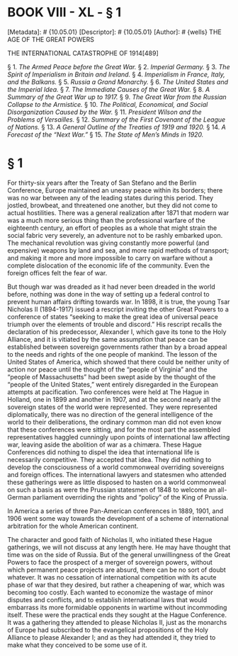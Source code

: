 # BOOK VIII - XL - § 1
[Metadata]: # {10.05.01}
[Descriptor]: # {10.05.01}
[Author]: # {wells}
THE AGE OF THE GREAT POWERS

THE INTERNATIONAL CATASTROPHE OF 1914[489]

§ 1. _The Armed Peace before the Great War._ § 2. _Imperial      Germany._
§ 3. _The Spirit of Imperialism in Britain and Ireland._      § 4. _Imperialism
in France, Italy, and the Balkans._ § 5. _Russia      a Grand Monarchy._ § 6.
_The United States and the Imperial Idea._      § 7. _The Immediate Causes of
the Great War._ § 8. _A Summary of      the Great War up to 1917._ § 9. _The
Great War from the Russian      Collapse to the Armistice._ § 10. _The
Political, Economical, and      Social Disorganization Caused by the War._ §
11. _President Wilson      and the Problems of Versailles._ § 12. _Summary of
the First      Covenant of the League of Nations._ § 13. _A General Outline of
the      Treaties of 1919 and 1920._ § 14. _A Forecast of the “Next War.”_ §
15. _The State of Men’s Minds in 1920._

# § 1
For thirty-six years after the Treaty of San Stefano and the Berlin Conference,
Europe maintained an uneasy peace within its borders; there was no war between
any of the leading states during this period. They jostled, browbeat, and
threatened one another, but they did not come to actual hostilities. There was
a general realization after 1871 that modern war was a much more serious thing
than the professional warfare of the eighteenth century, an effort of peoples
as a whole that might strain the social fabric very severely, an adventure not
to be rashly embarked upon. The mechanical revolution was giving constantly
more powerful (and expensive) weapons by land and sea, and more rapid methods
of transport; and making it more and more impossible to carry on warfare
without a complete dislocation of the economic life of the community. Even the
foreign offices felt the fear of war.

But though war was dreaded as it had never been dreaded in the world before,
nothing was done in the way of setting up a federal control to prevent human
affairs drifting towards war. In 1898, it is true, the young Tsar Nicholas II
(1894-1917) issued a rescript inviting the other Great Powers to a conference
of states “seeking to make the great idea of universal peace triumph over the
elements of trouble and discord.” His rescript recalls the declaration of his
predecessor, Alexander I, which gave its tone to the Holy Alliance, and it is
vitiated by the same assumption that peace can be established between sovereign
governments rather than by a broad appeal to the needs and rights of the one
people of mankind. The lesson of the United States of America, which showed
that there could be neither unity of action nor peace until the thought of the
“people of Virginia” and the “people of Massachusetts” had been swept aside by
the thought of the “people of the United States,” went entirely disregarded in
the European attempts at pacification. Two conferences were held at The Hague
in Holland, one in 1899 and another in 1907, and at the second nearly all the
sovereign states of the world were represented. They were represented
diplomatically, there was no direction of the general intelligence of the world
to their deliberations, the ordinary common man did not even know that these
conferences were sitting, and for the most part the assembled representatives
haggled cunningly upon points of international law affecting war, leaving aside
the abolition of war as a chimæra. These Hague Conferences did nothing to
dispel the idea that international life is necessarily competitive. They
accepted that idea. They did nothing to develop the consciousness of a world
commonweal overriding sovereigns and foreign offices. The international lawyers
and statesmen who attended these gatherings were as little disposed to hasten
on a world commonweal on such a basis as were the Prussian statesmen of 1848 to
welcome an all-German parliament overriding the rights and “policy” of the King
of Prussia.

In America a series of three Pan-American conferences in 1889, 1901, and 1906
went some way towards the development of a scheme of international arbitration
for the whole American continent.

The character and good faith of Nicholas II, who initiated these Hague
gatherings, we will not discuss at any length here. He may have thought that
time was on the side of Russia. But of the general unwillingness of the Great
Powers to face the prospect of a merger of sovereign powers, without which
permanent peace projects are absurd, there can be no sort of doubt whatever. It
was no cessation of international competition with its acute phase of war that
they desired, but rather a cheapening of war, which was becoming too costly.
Each wanted to economize the wastage of minor disputes and conflicts, and to
establish international laws that would embarrass its more formidable opponents
in wartime without incommoding itself. These were the practical ends they
sought at the Hague Conference. It was a gathering they attended to please
Nicholas II, just as the monarchs of Europe had subscribed to the evangelical
propositions of the Holy Alliance to please Alexander I; and as they had
attended it, they tried to make what they conceived to be some use of it.

